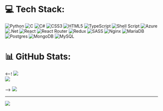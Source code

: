 # 💻 Tech Stack:
![Python](https://img.shields.io/badge/python-%2314354C.svg?style=for-the-badge&logo=python&logoColor=white&borderRadius=50) ![C](https://img.shields.io/badge/c-%2300599C.svg?style=for-the-badge&logo=c&logoColor=white&borderRadius=50) ![C#](https://img.shields.io/badge/c%23-%23239120.svg?style=for-the-badge&logo=c-sharp&logoColor=white&borderRadius=50) ![CSS3](https://img.shields.io/badge/css3-%231572B6.svg?style=for-the-badge&logo=css3&logoColor=white&borderRadius=50) ![HTML5](https://img.shields.io/badge/html5-%23E34F26.svg?style=for-the-badge&logo=html5&logoColor=white&borderRadius=50) ![TypeScript](https://img.shields.io/badge/typescript-%23007ACC.svg?style=for-the-badge&logo=typescript&logoColor=white&borderRadius=50) ![Shell Script](https://img.shields.io/badge/shell_script-%23121011.svg?style=for-the-badge&logo=gnu-bash&logoColor=white&borderRadius=50) ![Azure](https://img.shields.io/badge/azure-%230072C6.svg?style=for-the-badge&logo=azure-devops&logoColor=white&borderRadius=50) ![.Net](https://img.shields.io/badge/.NET-5C2D91?style=for-the-badge&logo=.net&logoColor=white&borderRadius=50) ![React](https://img.shields.io/badge/react-%2320232a.svg?style=for-the-badge&logo=react&logoColor=%2361DAFB&borderRadius=50) ![React Router](https://img.shields.io/badge/React_Router-CA4245?style=for-the-badge&logo=react-router&logoColor=white&borderRadius=50) ![Redux](https://img.shields.io/badge/redux-%23593d88.svg?style=for-the-badge&logo=redux&logoColor=white&borderRadius=50) ![SASS](https://img.shields.io/badge/SASS-hotpink.svg?style=for-the-badge&logo=SASS&logoColor=white&borderRadius=50) ![Nginx](https://img.shields.io/badge/nginx-%23009639.svg?style=for-the-badge&logo=nginx&logoColor=white&borderRadius=50) ![MariaDB](https://img.shields.io/badge/MariaDB-003545?style=for-the-badge&logo=mariadb&logoColor=white&borderRadius=50) ![Postgres](https://img.shields.io/badge/postgres-%23316192.svg?style=for-the-badge&logo=postgresql&logoColor=white&borderRadius=50) ![MongoDB](https://img.shields.io/badge/MongoDB-%234ea94b.svg?style=for-the-badge&logo=mongodb&logoColor=white&borderRadius=50) ![MySQL](https://img.shields.io/badge/mysql-%2300f.svg?style=for-the-badge&logo=mysql&logoColor=white&borderRadius=50)  

# 📊 GitHub Stats:
<--!
![](https://github-readme-stats.vercel.app/api?username=dwarfsuomalainen&theme=dark&hide_border=false&include_all_commits=false&count_private=false)<br/>
![](https://github-readme-streak-stats.herokuapp.com/?user=dwarfsuomalainen&theme=dark&hide_border=false)<br/>  
-->
![](https://github-readme-stats.vercel.app/api/top-langs/?username=dwarfsuomalainen&theme=dark&hide_border=false&include_all_commits=false&count_private=false&layout=compact)  

---  
[![](https://visitcount.itsvg.in/api?id=dwarfsuomalainen&icon=0&color=0)](https://visitcount.itsvg.in)  
